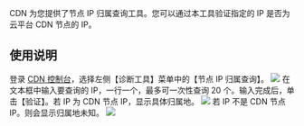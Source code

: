 CDN 为您提供了节点 IP 归属查询工具。您可以通过本工具验证指定的 IP 是否为云平台 CDN 节点的 IP。

## 使用说明
登录 [CDN 控制台](http://console.tce.fsphere.cn/cdn)，选择左侧【诊断工具】菜单中的【节点 IP 归属查询】。
![](http://imgcache.tcecqpoc.fsphere.cn/image/mc.qcloudimg.com/static/img/24523a84b5665749ce750547be82dacb/ip_verify.png)
在文本框中输入要查询的 IP，一行一个，最多可一次性查询 20 个。输入完成后，单击【验证】。若 IP 为 CDN 节点 IP，显示具体归属地。
![](http://imgcache.tcecqpoc.fsphere.cn/image/mc.qcloudimg.com/static/img/c8c07cbe0ad1519b1e437d8ebed49177/ip_check.png)
若 IP 不是 CDN 节点 IP。则会显示归属地未知。
![](http://imgcache.tcecqpoc.fsphere.cn/image/mc.qcloudimg.com/static/img/95a3d25a56339477e0ec9fe0a4d4c89f/ip_check_no.png)